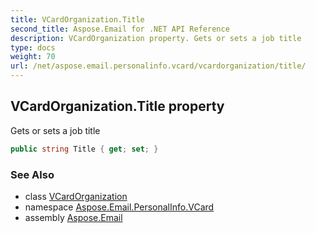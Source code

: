 ```yaml
---
title: VCardOrganization.Title
second_title: Aspose.Email for .NET API Reference
description: VCardOrganization property. Gets or sets a job title
type: docs
weight: 70
url: /net/aspose.email.personalinfo.vcard/vcardorganization/title/
---
```

## VCardOrganization.Title property

Gets or sets a job title

```csharp
public string Title { get; set; }
```

### See Also

* class [VCardOrganization](../)
* namespace [Aspose.Email.PersonalInfo.VCard](../../vcardorganization/)
* assembly [Aspose.Email](../../../)


